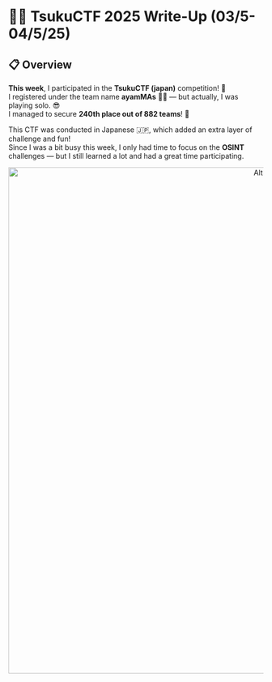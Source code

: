
# 🏴‍☠️ TsukuCTF 2025 Write-Up (03/5-04/5/25)

## 📋 Overview

**This week**, I participated in the **TsukuCTF (japan)** competition! 🎉  
I registered under the team name **ayamMAs** 🐔✨ — but actually, I was playing solo. 😎  
I managed to secure **240th place out of 882 teams**! 🏅  

This CTF was conducted in Japanese 🇯🇵, which added an extra layer of challenge and fun!  
Since I was a bit busy this week, I only had time to focus on the **OSINT** challenges — but I still learned a lot and had a great time participating.

<p align="center">
  <img src="desc.png" alt="Alt text" width="1000"/>
</p>

